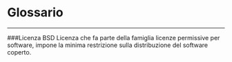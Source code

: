 # Glossario
---
###Licenza BSD
Licenza che fa parte della famiglia licenze permissive per software, impone la minima restrizione sulla distribuzione del software coperto.

